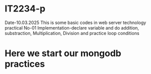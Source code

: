 # IT2234-p
Date-10.03.2025
This is some basic codes in web server technology
practical No-01
Implementation-declare variable and do addition, substraction, Multiplication, Division and practice loop conditions
# Here we start our mongodb practices


